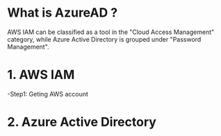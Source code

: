 # What is AzureAD ?

AWS IAM can be classified as a tool in the "Cloud Access Management" category, while Azure Active Directory is grouped under "Password Management".

# 1. AWS IAM
-Step1: Geting AWS account

# 2. Azure Active Directory




